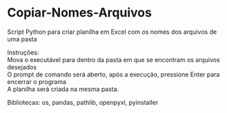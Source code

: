 # Copiar-Nomes-Arquivos
Script Python para criar planilha em Excel com os nomes dos arquivos de uma pasta

Instruções: <br>
Mova o executável para dentro da pasta em que se encontram os arquivos desejados <br>
O prompt de comando será aberto, após a execução, pressione Enter para encerrar o programa <br>
A planilha será criada na mesma pasta.

Bibliotecas: os, pandas, pathlib, openpyxl, pyinstaller
